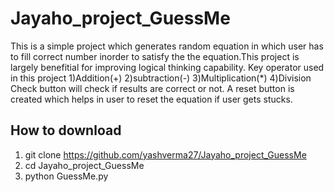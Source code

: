 # Jayaho_project_GuessMe
This is a simple project which generates random equation in which user has to fill correct number inorder to satisfy the the equation.This project is largely benefitial for improving logical thinking capability.
Key operator used in this project
1)Addition(+)
2)subtraction(-)
3)Multiplication(*)
4)Division
Check button will check if results are correct or not.
A reset button is created which helps in user to reset the equation if user gets stucks. 
## How to download
1) git clone https://github.com/yashverma27/Jayaho_project_GuessMe
2) cd Jayaho_project_GuessMe
3) python GuessMe.py 

